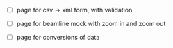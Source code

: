
- [ ] page for csv -> xml form, with validation
- [ ] page for beamline mock with zoom in and zoom out
- [ ] page for conversions of data

